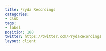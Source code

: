 ```yaml
---
title: Pryda Recordings
categories:
- club
tags:
- label
position: 188
twitter: https://twitter.com/PrydaRecordings
layout: client
---
```


